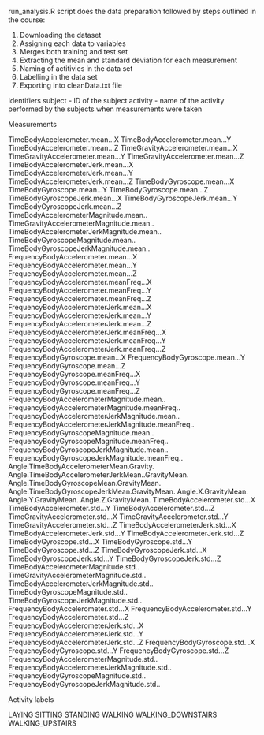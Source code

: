  run_analysis.R script does the data preparation followed by steps outlined in the course:

1. Downloading the dataset
2. Assigning each data to variables
3. Merges both training and test set 
4. Extracting the mean and standard deviation for each measurement 
5. Naming of actitivies in the data set
6. Labelling in the data set   
7. Exporting into cleanData.txt file

Identifiers
subject - ID of the subject
activity - name of the activity performed by the subjects when measurements were taken

Measurements

TimeBodyAccelerometer.mean...X	TimeBodyAccelerometer.mean...Y	TimeBodyAccelerometer.mean...Z	TimeGravityAccelerometer.mean...X	TimeGravityAccelerometer.mean...Y	TimeGravityAccelerometer.mean...Z	TimeBodyAccelerometerJerk.mean...X	TimeBodyAccelerometerJerk.mean...Y	TimeBodyAccelerometerJerk.mean...Z	TimeBodyGyroscope.mean...X	TimeBodyGyroscope.mean...Y	TimeBodyGyroscope.mean...Z	TimeBodyGyroscopeJerk.mean...X	TimeBodyGyroscopeJerk.mean...Y	TimeBodyGyroscopeJerk.mean...Z	TimeBodyAccelerometerMagnitude.mean..	TimeGravityAccelerometerMagnitude.mean..	TimeBodyAccelerometerJerkMagnitude.mean..	TimeBodyGyroscopeMagnitude.mean..	TimeBodyGyroscopeJerkMagnitude.mean..	FrequencyBodyAccelerometer.mean...X	FrequencyBodyAccelerometer.mean...Y	FrequencyBodyAccelerometer.mean...Z	FrequencyBodyAccelerometer.meanFreq...X	FrequencyBodyAccelerometer.meanFreq...Y	FrequencyBodyAccelerometer.meanFreq...Z	FrequencyBodyAccelerometerJerk.mean...X	FrequencyBodyAccelerometerJerk.mean...Y	FrequencyBodyAccelerometerJerk.mean...Z	FrequencyBodyAccelerometerJerk.meanFreq...X	FrequencyBodyAccelerometerJerk.meanFreq...Y	FrequencyBodyAccelerometerJerk.meanFreq...Z	FrequencyBodyGyroscope.mean...X	FrequencyBodyGyroscope.mean...Y	FrequencyBodyGyroscope.mean...Z	FrequencyBodyGyroscope.meanFreq...X	FrequencyBodyGyroscope.meanFreq...Y	FrequencyBodyGyroscope.meanFreq...Z	FrequencyBodyAccelerometerMagnitude.mean..	FrequencyBodyAccelerometerMagnitude.meanFreq..	FrequencyBodyAccelerometerJerkMagnitude.mean..	FrequencyBodyAccelerometerJerkMagnitude.meanFreq..	FrequencyBodyGyroscopeMagnitude.mean..	FrequencyBodyGyroscopeMagnitude.meanFreq..	FrequencyBodyGyroscopeJerkMagnitude.mean..	FrequencyBodyGyroscopeJerkMagnitude.meanFreq..	Angle.TimeBodyAccelerometerMean.Gravity.	Angle.TimeBodyAccelerometerJerkMean..GravityMean.	Angle.TimeBodyGyroscopeMean.GravityMean.	Angle.TimeBodyGyroscopeJerkMean.GravityMean.	Angle.X.GravityMean.	Angle.Y.GravityMean.	Angle.Z.GravityMean.	TimeBodyAccelerometer.std...X	TimeBodyAccelerometer.std...Y	TimeBodyAccelerometer.std...Z	TimeGravityAccelerometer.std...X	TimeGravityAccelerometer.std...Y	TimeGravityAccelerometer.std...Z	TimeBodyAccelerometerJerk.std...X	TimeBodyAccelerometerJerk.std...Y	TimeBodyAccelerometerJerk.std...Z	TimeBodyGyroscope.std...X	TimeBodyGyroscope.std...Y	TimeBodyGyroscope.std...Z	TimeBodyGyroscopeJerk.std...X	TimeBodyGyroscopeJerk.std...Y	TimeBodyGyroscopeJerk.std...Z	TimeBodyAccelerometerMagnitude.std..	TimeGravityAccelerometerMagnitude.std..	TimeBodyAccelerometerJerkMagnitude.std..	TimeBodyGyroscopeMagnitude.std..	TimeBodyGyroscopeJerkMagnitude.std..	FrequencyBodyAccelerometer.std...X	FrequencyBodyAccelerometer.std...Y	FrequencyBodyAccelerometer.std...Z	FrequencyBodyAccelerometerJerk.std...X	FrequencyBodyAccelerometerJerk.std...Y	FrequencyBodyAccelerometerJerk.std...Z	FrequencyBodyGyroscope.std...X	FrequencyBodyGyroscope.std...Y	FrequencyBodyGyroscope.std...Z	FrequencyBodyAccelerometerMagnitude.std..	FrequencyBodyAccelerometerJerkMagnitude.std..	FrequencyBodyGyroscopeMagnitude.std..	FrequencyBodyGyroscopeJerkMagnitude.std..

Activity labels

LAYING
SITTING
STANDING
WALKING
WALKING_DOWNSTAIRS
WALKING_UPSTAIRS


